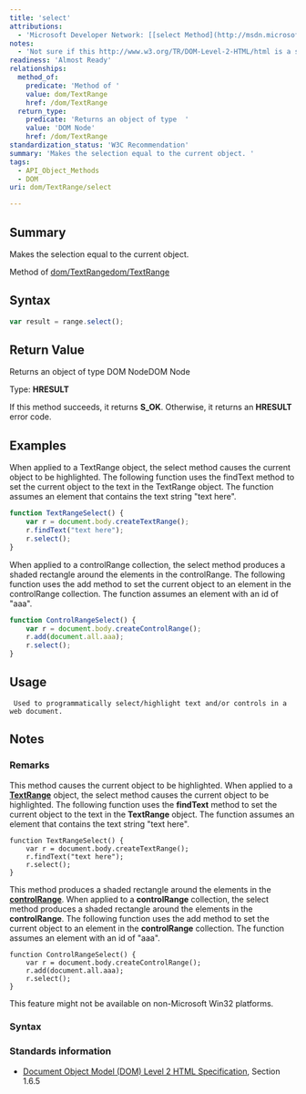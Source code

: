 ```yaml
---
title: 'select'
attributions:
  - 'Microsoft Developer Network: [[select Method](http://msdn.microsoft.com/en-us/library/ie/ms536735(v=vs.85).aspx) Article]'
notes:
  - 'Not sure if this http://www.w3.org/TR/DOM-Level-2-HTML/html is a standard or not.... the MSDN doco has not w3 ref.... see Elliot/MSFT.'
readiness: 'Almost Ready'
relationships:
  method_of:
    predicate: 'Method of '
    value: dom/TextRange
    href: /dom/TextRange
  return_type:
    predicate: 'Returns an object of type  '
    value: 'DOM Node'
    href: /dom/TextRange
standardization_status: 'W3C Recommendation'
summary: 'Makes the selection equal to the current object. '
tags:
  - API_Object_Methods
  - DOM
uri: dom/TextRange/select

---
```

## Summary

Makes the selection equal to the current object.

Method of [dom/TextRange](/dom/TextRange)[dom/TextRange](/dom/TextRange)

## Syntax

``` js
var result = range.select();
```

## Return Value

Returns an object of type DOM NodeDOM Node

Type: **HRESULT**

If this method succeeds, it returns **S\_OK**. Otherwise, it returns an **HRESULT** error code.

## Examples

When applied to a TextRange object, the select method causes the current object to be highlighted. The following function uses the findText method to set the current object to the text in the TextRange object. The function assumes an element that contains the text string "text here".

``` js
function TextRangeSelect() {
    var r = document.body.createTextRange();
    r.findText("text here");
    r.select();
}
```

When applied to a controlRange collection, the select method produces a shaded rectangle around the elements in the controlRange. The following function uses the add method to set the current object to an element in the controlRange collection. The function assumes an element with an id of "aaa".

``` js
function ControlRangeSelect() {
    var r = document.body.createControlRange();
    r.add(document.all.aaa);
    r.select();
}
```

## Usage

     Used to programmatically select/highlight text and/or controls in a web document.

## Notes

### Remarks

This method causes the current object to be highlighted. When applied to a [**TextRange**](/dom/TextRange) object, the select method causes the current object to be highlighted. The following function uses the **findText** method to set the current object to the text in the **TextRange** object. The function assumes an element that contains the text string "text here".

    function TextRangeSelect() {
        var r = document.body.createTextRange();
        r.findText("text here");
        r.select();
    }

This method produces a shaded rectangle around the elements in the [**controlRange**](/dom/HTMLElement/controlRange). When applied to a **controlRange** collection, the select method produces a shaded rectangle around the elements in the **controlRange**. The following function uses the add method to set the current object to an element in the **controlRange** collection. The function assumes an element with an id of "aaa".

    function ControlRangeSelect() {
        var r = document.body.createControlRange();
        r.add(document.all.aaa);
        r.select();
    }

This feature might not be available on non-Microsoft Win32 platforms.

### Syntax

### Standards information

-   [Document Object Model (DOM) Level 2 HTML Specification](http://go.microsoft.com/fwlink/p/?linkid=196991), Section 1.6.5
